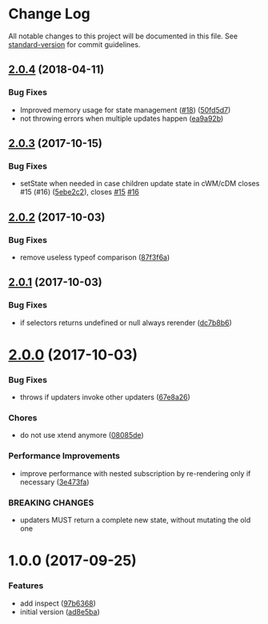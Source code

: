 # Change Log

All notable changes to this project will be documented in this file. See [standard-version](https://github.com/conventional-changelog/standard-version) for commit guidelines.

<a name="2.0.4"></a>
## [2.0.4](https://github.com/vesparny/statty/compare/v2.0.2...v2.0.4) (2018-04-11)


### Bug Fixes

* Improved memory usage for state management ([#18](https://github.com/vesparny/statty/issues/18)) ([50fd5d7](https://github.com/vesparny/statty/commit/50fd5d7))
* not throwing errors when multiple updates happen ([ea9a92b](https://github.com/vesparny/statty/commit/ea9a92b))



<a name="2.0.3"></a>
## [2.0.3](https://github.com/vesparny/statty/compare/v2.0.2...v2.0.3) (2017-10-15)


### Bug Fixes

* setState when needed in case children update state in cWM/cDM closes #15 (#16) ([5ebe2c2](https://github.com/vesparny/statty/commit/5ebe2c2)), closes [#15](https://github.com/vesparny/statty/issues/15) [#16](https://github.com/vesparny/statty/issues/16)



<a name="2.0.2"></a>
## [2.0.2](https://github.com/vesparny/statty/compare/v2.0.1...v2.0.2) (2017-10-03)


### Bug Fixes

* remove useless typeof comparison ([87f3f6a](https://github.com/vesparny/statty/commit/87f3f6a))



<a name="2.0.1"></a>
## [2.0.1](https://github.com/vesparny/statty/compare/v2.0.0...v2.0.1) (2017-10-03)


### Bug Fixes

* if selectors returns undefined or null always rerender ([dc7b8b6](https://github.com/vesparny/statty/commit/dc7b8b6))



<a name="2.0.0"></a>
# [2.0.0](https://github.com/vesparny/statty/compare/v1.0.0...v2.0.0) (2017-10-03)


### Bug Fixes

* throws if updaters invoke other updaters ([67e8a26](https://github.com/vesparny/statty/commit/67e8a26))


### Chores

* do not use xtend anymore ([08085de](https://github.com/vesparny/statty/commit/08085de))


### Performance Improvements

* improve performance with nested subscription by re-rendering only if necessary ([3e473fa](https://github.com/vesparny/statty/commit/3e473fa))


### BREAKING CHANGES

* updaters MUST return a complete new state, without
mutating the old one



<a name="1.0.0"></a>
# 1.0.0 (2017-09-25)


### Features

* add inspect ([97b6368](https://github.com/vesparny/statty/commit/97b6368))
* initial version ([ad8e5ba](https://github.com/vesparny/statty/commit/ad8e5ba))
